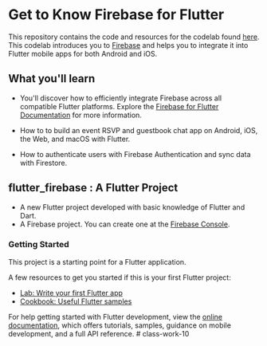 # Get to Know Firebase for Flutter

This repository contains the code and resources for the codelab found [here](https://firebase.google.com/codelabs/firebase-get-to-know-flutter#0). This codelab introduces you to [Firebase](https://firebase.google.com/) and helps you to integrate it into Flutter mobile apps for both Android and iOS.

## What you'll learn
- You'll discover how to efficiently integrate Firebase across all compatible Flutter platforms. Explore the [Firebase for Flutter Documentation](https://firebase.google.com/docs/flutter/setup?platform=ios) for more information.

- How to to build an event RSVP and guestbook chat app on Android, iOS, the Web, and macOS with Flutter.

- How to authenticate users with Firebase Authentication and sync data with Firestore.

## flutter_firebase : A Flutter Project

- A new Flutter project developed with basic knowledge of Flutter and Dart.
- A Firebase project. You can create one at the [Firebase Console](https://console.firebase.google.com/).

### Getting Started

This project is a starting point for a Flutter application.

A few resources to get you started if this is your first Flutter project:

- [Lab: Write your first Flutter app](https://docs.flutter.dev/get-started/codelab)
- [Cookbook: Useful Flutter samples](https://docs.flutter.dev/cookbook)

For help getting started with Flutter development, view the
[online documentation](https://docs.flutter.dev/), which offers tutorials,
samples, guidance on mobile development, and a full API reference.
#   c l a s s - w o r k - 1 0  
 